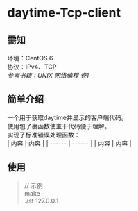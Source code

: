 # daytime-Tcp-client
  
## 需知
环境：CentOS 6  
协议：IPv4、TCP  
*参考书籍：UNIX 网络编程 卷1*  
  
## 简单介绍
一个用于获取daytime并显示的客户端代码。  
使用包了裹函数使主干代码便于理解。  
实现了标准错误处理函数：  
| 内容 | 内容 |
| ------ | ------ |
| 内容 | 内容 |
  
## 使用
> // 示例  
> make  
> ./st 127.0.0.1  
